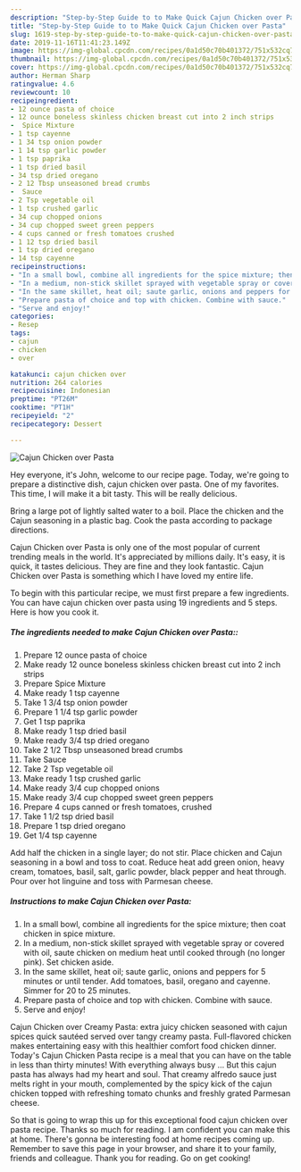 ```yaml
---
description: "Step-by-Step Guide to to Make Quick Cajun Chicken over Pasta"
title: "Step-by-Step Guide to to Make Quick Cajun Chicken over Pasta"
slug: 1619-step-by-step-guide-to-to-make-quick-cajun-chicken-over-pasta
date: 2019-11-16T11:41:23.149Z
image: https://img-global.cpcdn.com/recipes/0a1d50c70b401372/751x532cq70/cajun-chicken-over-pasta-recipe-main-photo.jpg
thumbnail: https://img-global.cpcdn.com/recipes/0a1d50c70b401372/751x532cq70/cajun-chicken-over-pasta-recipe-main-photo.jpg
cover: https://img-global.cpcdn.com/recipes/0a1d50c70b401372/751x532cq70/cajun-chicken-over-pasta-recipe-main-photo.jpg
author: Herman Sharp
ratingvalue: 4.6
reviewcount: 10
recipeingredient:
- 12 ounce pasta of choice
- 12 ounce boneless skinless chicken breast cut into 2 inch strips
-  Spice Mixture
- 1 tsp cayenne
- 1 34 tsp onion powder
- 1 14 tsp garlic powder
- 1 tsp paprika
- 1 tsp dried basil
- 34 tsp dried oregano
- 2 12 Tbsp unseasoned bread crumbs
-  Sauce
- 2 Tsp vegetable oil
- 1 tsp crushed garlic
- 34 cup chopped onions
- 34 cup chopped sweet green peppers
- 4 cups canned or fresh tomatoes crushed
- 1 12 tsp dried basil
- 1 tsp dried oregano
- 14 tsp cayenne
recipeinstructions:
- "In a small bowl, combine all ingredients for the spice mixture; then coat chicken in spice mixture."
- "In a medium, non-stick skillet sprayed with vegetable spray or covered with oil, saute chicken on medium heat until cooked through (no longer pink). Set chicken aside."
- "In the same skillet, heat oil; saute garlic, onions and peppers for 5 minutes or until tender. Add tomatoes, basil, oregano and cayenne. Simmer for 20 to 25 minutes."
- "Prepare pasta of choice and top with chicken. Combine with sauce."
- "Serve and enjoy!"
categories:
- Resep
tags:
- cajun
- chicken
- over

katakunci: cajun chicken over
nutrition: 264 calories
recipecuisine: Indonesian
preptime: "PT26M"
cooktime: "PT1H"
recipeyield: "2"
recipecategory: Dessert

---
```



![Cajun Chicken over Pasta](https://img-global.cpcdn.com/recipes/0a1d50c70b401372/751x532cq70/cajun-chicken-over-pasta-recipe-main-photo.jpg)

Hey everyone, it's John, welcome to our recipe page. Today, we're going to prepare a distinctive dish, cajun chicken over pasta. One of my favorites. This time, I will make it a bit tasty. This will be really delicious.

Bring a large pot of lightly salted water to a boil. Place the chicken and the Cajun seasoning in a plastic bag. Cook the pasta according to package directions.

Cajun Chicken over Pasta is only one of the most popular of current trending meals in the world. It's appreciated by millions daily. It's easy, it is quick, it tastes delicious. They are fine and they look fantastic. Cajun Chicken over Pasta is something which I have loved my entire life.


To begin with this particular recipe, we must first prepare a few ingredients. You can have cajun chicken over pasta using 19 ingredients and 5 steps. Here is how you cook it.

##### The ingredients needed to make Cajun Chicken over Pasta::

1. Prepare 12 ounce pasta of choice
1. Make ready 12 ounce boneless skinless chicken breast cut into 2 inch strips
1. Prepare  Spice Mixture
1. Make ready 1 tsp cayenne
1. Take 1 3/4 tsp onion powder
1. Prepare 1 1/4 tsp garlic powder
1. Get 1 tsp paprika
1. Make ready 1 tsp dried basil
1. Make ready 3/4 tsp dried oregano
1. Take 2 1/2 Tbsp unseasoned bread crumbs
1. Take  Sauce
1. Take 2 Tsp vegetable oil
1. Make ready 1 tsp crushed garlic
1. Make ready 3/4 cup chopped onions
1. Make ready 3/4 cup chopped sweet green peppers
1. Prepare 4 cups canned or fresh tomatoes, crushed
1. Take 1 1/2 tsp dried basil
1. Prepare 1 tsp dried oregano
1. Get 1/4 tsp cayenne


Add half the chicken in a single layer; do not stir. Place chicken and Cajun seasoning in a bowl and toss to coat. Reduce heat add green onion, heavy cream, tomatoes, basil, salt, garlic powder, black pepper and heat through. Pour over hot linguine and toss with Parmesan cheese. 

##### Instructions to make Cajun Chicken over Pasta:

1. In a small bowl, combine all ingredients for the spice mixture; then coat chicken in spice mixture.
1. In a medium, non-stick skillet sprayed with vegetable spray or covered with oil, saute chicken on medium heat until cooked through (no longer pink). Set chicken aside.
1. In the same skillet, heat oil; saute garlic, onions and peppers for 5 minutes or until tender. Add tomatoes, basil, oregano and cayenne. Simmer for 20 to 25 minutes.
1. Prepare pasta of choice and top with chicken. Combine with sauce.
1. Serve and enjoy!


Cajun Chicken over Creamy Pasta: extra juicy chicken seasoned with cajun spices quick sautéed served over tangy creamy pasta. Full-flavored chicken makes entertaining easy with this healthier comfort food chicken dinner. Today&#39;s Cajun Chicken Pasta recipe is a meal that you can have on the table in less than thirty minutes! With everything always busy … But this cajun pasta has always had my heart and soul. That creamy alfredo sauce just melts right in your mouth, complemented by the spicy kick of the cajun chicken topped with refreshing tomato chunks and freshly grated Parmesan cheese. 

So that is going to wrap this up for this exceptional food cajun chicken over pasta recipe. Thanks so much for reading. I am confident you can make this at home. There's gonna be interesting food at home recipes coming up. Remember to save this page in your browser, and share it to your family, friends and colleague. Thank you for reading. Go on get cooking!
